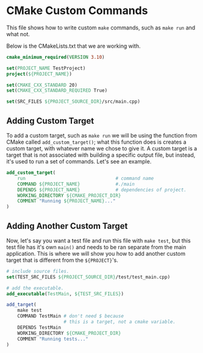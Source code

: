 # CMake Custom Commands

This file shows how to write custom `make` commands, such as `make run` and what not.

Below is the CMakeLists.txt that we are working with.

```cmake
cmake_minimum_required(VERSION 3.10)

set(PROJECT_NAME TestProject)
project(${PROJECT_NAME})

set(CMAKE_CXX_STANDARD 20)
set(CMAKE_CXX_STANDARD_REQUIRED True)

set(SRC_FILES ${PROJECT_SOURCE_DIR}/src/main.cpp)
```

## Adding Custom Target

To add a custom target, such as `make run` we will be using the
function from CMake called `add_custom_target()`; what this 
function does is creates a custom target, with whatever name 
we chose to give it. A custom target is a target that is not 
associated with building a specific output file, but instead,
it's used to run a set of commands. Let's see an example.

```cmake
add_custom_target(
    run                                 # command name
    COMMAND ${PROJECT_NAME}             #./main
    DEPENDS ${PROJECT_NAME}             # dependencies of project.
    WORKING_DIRECTORY ${CMAKE_PROJECT_DIR}
    COMMENT "Running ${PROJECT_NAME}..."
)
```

## Adding Another Custom Target

Now, let's say you want a test file and run this file with `make test`, 
but this test file has
it's own `main()` and needs to be ran separate from the main 
application. This is where we will show you how to add another 
custom target that is different from the `${PROJECT}`'s.

```cmake
# include source files.
set(TEST_SRC_FILES ${PROJECT_SOURCE_DIR}/test/test_main.cpp)

# add the executable.
add_executable(TestMain, ${TEST_SRC_FILES})

add_target(
    make test
    COMMAND TestMain # don't need $ because
                     # this is a target, not a cmake variable.
    DEPENDS TestMain
    WORKING_DIRECTORY ${CMAKE_PROJECT_DIR}
    COMMENT "Running tests..."
)
```